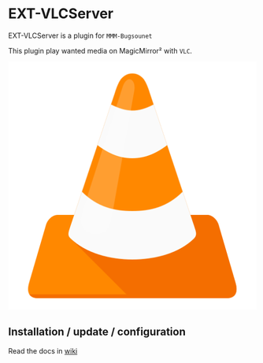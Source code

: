 # EXT-VLCServer

EXT-VLCServer is a plugin for `MMM-Bugsounet`

This plugin play wanted media on MagicMirror² with `VLC`.

![vlc-logo](https://github.com/bugsounet/MMM-Bugsounet/blob/dev/EXTs/EXT-VLCServer/vlc-logo.png?raw=true)

## Installation / update / configuration

Read the docs in [wiki](https://github.com/bugsounet/MMM-Bugsounet/wiki/EXT%E2%80%90VLCServer)
